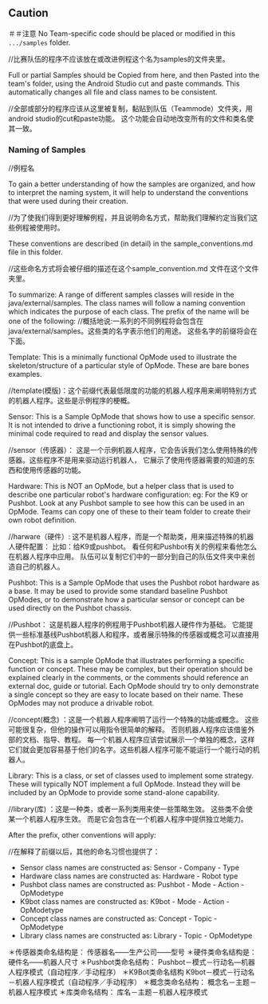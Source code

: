 
## Caution
＃＃注意
No Team-specific code should be placed or modified in this ``.../samples`` folder.


//比赛队伍的程序不应该放在或改进例程这个名为samples的文件夹里。


Full or partial Samples should be Copied from here, and then Pasted into
the team's folder, using the Android Studio cut and paste commands.
This automatically changes all file and class names to be consistent.

//全部或部分的程序应该从这里被复制，黏贴到队伍（Teammode）文件夹，用android studio的cut和paste功能。
这个功能会自动地改变所有的文件和类名使其一致。

### Naming of Samples
//例程名



To gain a better understanding of how the samples are organized, and how to interpret the
naming system, it will help to understand the conventions that were used during their creation.


//为了使我们得到更好理解例程，并且说明命名方式，帮助我们理解约定当我们这些例程被使用时。


These conventions are described (in detail) in the sample_conventions.md file in this folder.


//这些命名方式将会被仔细的描述在这个sample_convention.md 文件在这个文件夹里。


To summarize: A range of different samples classes will reside in the java/external/samples.
The class names will follow a naming convention which indicates the purpose of each class.
The prefix of the name will be one of the following:
//概括地说:一系列的不同例程将会包含在java/external/samples。这些类的名字表示他们的用途。
  这些名字的前缀将会在下面。

Template:	This is a minimally functional OpMode used to illustrate the skeleton/structure
            of a particular style of OpMode.  These are bare bones examples.


//template(模版)：这个前缀代表最低限度的功能的机器人程序用来阐明特别方式的机器人程序。这些是示例程序的梗概。



Sensor:    	This is a Sample OpMode that shows how to use a specific sensor.
            It is not intended to drive a functioning robot, it is simply showing the minimal code
            required to read and display the sensor values.


//sensor（传感器）： 这是一个示例机器人程序，它会告诉我们怎么使用特殊的传感器。这些程序不是用来驱动运行机器人，
                  它展示了使用传感器需要的知道的东西和使用传感器的功能。


Hardware:	This is NOT an OpMode, but a helper class that is used to describe
            one particular robot's hardware configuration:   eg: For the K9 or Pushbot.
            Look at any Pushbot sample to see how this can be used in an OpMode.
            Teams can copy one of these to their team folder to create their own robot definition.



//harware（硬件）:  这不是机器人程序，而是一个帮助类，用来描述特殊的机器人硬件配置： 比如：给K9或pushbot。
                   看任何和Pushbot有关的例程来看他怎么在机器人程序中应用。
                   队伍可以复制它们中的一部分到自己的队伍文件夹中来创造自己的机器人。



Pushbot:	This is a Sample OpMode that uses the Pushbot robot hardware as a base.
            It may be used to provide some standard baseline Pushbot OpModes, or
            to demonstrate how a particular sensor or concept can be used directly on the
            Pushbot chassis.

//Pushbot：  这是机器人程序的例程用于Pushbot机器人硬件作为基础。
            它能提供一些标准基线Pushbot机器人和程序，或者展示特殊的传感器或概念可以直接用在Pushbot的底盘上。




Concept:	This is a sample OpMode that illustrates performing a specific function or concept.
            These may be complex, but their operation should be explained clearly in the comments,
            or the comments should reference an external doc, guide or tutorial.
            Each OpMode should try to only demonstrate a single concept so they are easy to
            locate based on their name.  These OpModes may not produce a drivable robot. 

//concept(概念)    ：这是一个机器人程序阐明了运行一个特殊的功能或概念。
                    这些可能很复杂，但他的操作可以用指令很简单的解释。
                    否则机器人程序应该借鉴外部的文档、指导、教程。
                    每一个机器人程序应该尝试展示一个单独的概念，这样它们就会更加容易基于他们的名字。这些机器人程序可能不能运行一个能行动的机器人。




Library:    This is a class, or set of classes used to implement some strategy.
            These will typically NOT implement a full OpMode.  Instead they will be included
            by an OpMode to provide some stand-alone capability.

//library(库) ：这是一种类，或者一系列类用来使一些策略生效。
                 这些类不会使某一个机器人程序生效。
                 而是它会包含在一个机器人程序中提供独立地能力。   　


After the prefix, other conventions will apply:

//在解释了前缀以后，其他的命名习惯也提供了：


* Sensor class names are constructed as:    Sensor - Company - Type
* Hardware class names are constructed as:  Hardware - Robot type
* Pushbot class names are constructed as:   Pushbot - Mode - Action - OpModetype
* K9bot class names are constructed as:     K9bot - Mode - Action - OpModetype
* Concept class names are constructed as:   Concept - Topic - OpModetype
* Library class names are constructed as:   Library - Topic - OpModetype

＊传感器类命名结构是： 传感器名——生产公司——型号
＊硬件类命名结构是：  硬件名——机器人尺寸
＊Pushbot类命名结构： Pushbot－模式－行动名—机器人程序模式（自动程序／手动程序）
＊K9Bot类命名结构  K9bot－模式－行动名－机器人程序模式（自动程序／手动程序）
＊概念类命名结构：  概念名－主题－机器人程序模式
＊库类命名结构：  库名－主题－机器人程序模式
